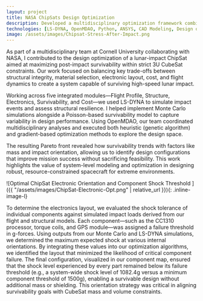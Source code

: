 ```yaml
---
layout: project
title: NASA ChipSats Design Optimization
description: Developed a multidisciplinary optimization framework combining genetic algorithms, gradient-based methods, Monte Carlo simulation, and Poisson modeling to maximize lunar-impact ChipSat survivability.
technologies: [LS-DYNA, OpenMDAO, Python, ANSYS, CAD Modeling, Design of Experiments (DOE), Multidisciplinary Design Optimization (MDO), Data Visualization, Impact Simulation, Structural Analysis]
image: /assets/images/Chipsat-Stress-After-Impact.png
---
```


As part of a multidisciplinary team at Cornell University collaborating with NASA, I contributed to the design optimization of a lunar-impact ChipSat aimed at maximizing post-impact survivability within strict 3U CubeSat constraints. Our work focused on balancing key trade-offs between structural integrity, material selection, electronic layout, cost, and flight dynamics to create a system capable of surviving high-speed lunar impact.

Working across five integrated modules—Flight Profile, Structure, Electronics, Survivability, and Cost—we used LS-DYNA to simulate impact events and assess structural resilience. I helped implement Monte Carlo simulations alongside a Poisson-based survivability model to capture variability in design performance. Using OpenMDAO, our team coordinated multidisciplinary analyses and executed both heuristic (genetic algorithm) and gradient-based optimization methods to explore the design space.

The resulting Pareto front revealed how survivability trends with factors like mass and impact orientation, allowing us to identify design configurations that improve mission success without sacrificing feasibility. This work highlights the value of system-level modeling and optimization in designing robust, resource-constrained spacecraft for extreme environments.

![Optimal ChipSat Electronic Orientation and Component Shock Threshold ]({{ "/assets/images/ChipSat-Electronic-Opt.png" | relative_url }}){: .inline-image-l}

To determine the electronics layout, we evaluated the shock tolerance of individual components against simulated impact loads derived from our flight and structural models. Each component—such as the CC1310 processor, torque coils, and GPS module—was assigned a failure threshold in g-forces. Using outputs from our Monte Carlo and LS-DYNA simulations, we determined the maximum expected shock at various internal orientations. By integrating these values into our optimization algorithms, we identified the layout that minimized the likelihood of critical component failure. The final configuration, visualized in our component map, ensured that the shock level experienced by every part remained below its failure threshold (e.g., a system-wide shock level of 1082.4g versus a minimum component threshold of 1500g), enabling a survivable design without additional mass or shielding. This orientation strategy was critical in aligning survivability goals with CubeSat mass and volume constraints.
